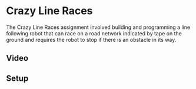 # Crazy Line Races
The Crazy Line Races assignment involved building and programming a line following robot that can race on a road network indicated by tape on the ground and requires the robot to stop if there is an obstacle in its way.

## Video 

## Setup
